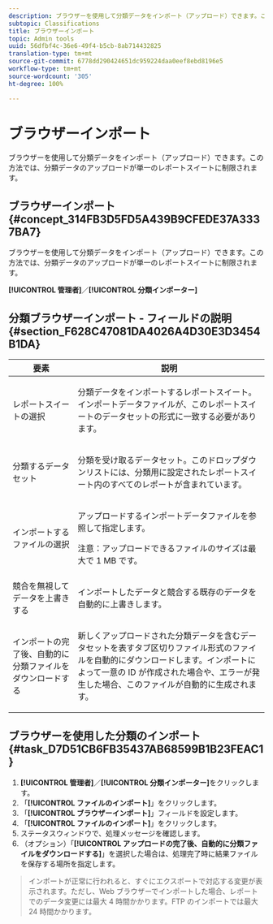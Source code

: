 ```yaml
---
description: ブラウザーを使用して分類データをインポート（アップロード）できます。この方法では、分類データのアップロードが単一のレポートスイートに制限されます。
subtopic: Classifications
title: ブラウザーインポート
topic: Admin tools
uuid: 56dfbf4c-36e6-49f4-b5cb-8ab714432825
translation-type: tm+mt
source-git-commit: 6778dd290424651dc959224daa0eef8ebd8196e5
workflow-type: tm+mt
source-wordcount: '305'
ht-degree: 100%

---
```



# ブラウザーインポート

ブラウザーを使用して分類データをインポート（アップロード）できます。この方法では、分類データのアップロードが単一のレポートスイートに制限されます。

## ブラウザーインポート {#concept_314FB3D5FD5A439B9CFEDE37A3337BA7}

ブラウザーを使用して分類データをインポート（アップロード）できます。この方法では、分類データのアップロードが単一のレポートスイートに制限されます。

**[!UICONTROL 管理者]**／**[!UICONTROL 分類インポーター]**

## 分類ブラウザーインポート - フィールドの説明 {#section_F628C47081DA4026A4D30E3D3454B1DA}

<table id="table_7FC7E510E7E74C2D9E8F316C5C6B66DB"> 
 <thead> 
  <tr> 
   <th colname="col1" class="entry"> 要素 </th> 
   <th colname="col2" class="entry"> 説明 </th> 
  </tr> 
 </thead>
 <tbody> 
  <tr> 
   <td colname="col1"> レポートスイートの選択 </td> 
   <td colname="col2"> <p>分類データをインポートするレポートスイート。インポートデータファイルが、このレポートスイートのデータセットの形式に一致する必要があります。 </p> </td> 
  </tr> 
  <tr> 
   <td colname="col1"> 分類するデータセット </td> 
   <td colname="col2"> <p>分類を受け取るデータセット。このドロップダウンリストには、分類用に設定されたレポートスイート内のすべてのレポートが含まれています。 </p> </td> 
  </tr> 
  <tr> 
   <td colname="col1"> インポートするファイルの選択 </td> 
   <td colname="col2"> <p>アップロードするインポートデータファイルを参照して指定します。 </p> <p>注意：アップロードできるファイルのサイズは最大で 1 MB です。 </p> </td> 
  </tr> 
  <tr> 
   <td colname="col1"> 競合を無視してデータを上書きする </td> 
   <td colname="col2"> <p>インポートしたデータと競合する既存のデータを自動的に上書きします。 </p> </td> 
  </tr> 
  <tr> 
   <td colname="col1"> インポートの完了後、自動的に分類ファイルをダウンロードする </td> 
   <td colname="col2"> <p>新しくアップロードされた分類データを含むデータセットを表すタブ区切りファイル形式のファイルを自動的にダウンロードします。インポートによって一意の ID が作成された場合や、エラーが発生した場合、このファイルが自動的に生成されます。 </p> </td> 
  </tr> 
 </tbody> 
</table>

## ブラウザーを使用した分類のインポート {#task_D7D51CB6FB35437AB68599B1B23FEAC1}

<!-- 

t_upload_a_saint_data_file_via_web_browser.xml

 -->

1. **[!UICONTROL 管理者]**／**[!UICONTROL 分類インポーター]**&#x200B;をクリックします。
1. 「**[!UICONTROL ファイルのインポート]**」をクリックします。
1. 「**[!UICONTROL ブラウザーインポート]**」フィールドを設定します。
1. 「**[!UICONTROL ファイルのインポート]**」をクリックします。
1. ステータスウィンドウで、処理メッセージを確認します。
1. （オプション）「**[!UICONTROL アップロードの完了後、自動的に分類ファイルをダウンロードする]**」を選択した場合は、処理完了時に結果ファイルを保存する場所を指定します。
>インポートが正常に行われると、すぐにエクスポートで対応する変更が表示されます。ただし、Web ブラウザーでインポートした場合、レポートでのデータ変更には最大 4 時間かかります。FTP のインポートでは最大 24 時間かかります。

